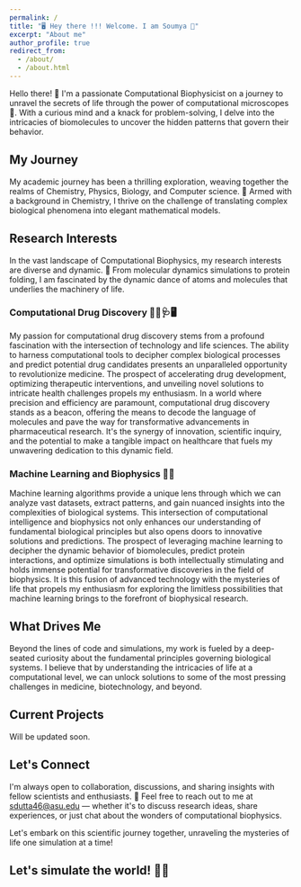 ```yaml
---
permalink: /
title: "🖥️ Hey there !!! Welcome. I am Soumya 🤠"
excerpt: "About me"
author_profile: true
redirect_from: 
  - /about/
  - /about.html
---
```



Hello there! 👋 I'm a passionate Computational Biophysicist on a journey to unravel the secrets of life through the power of computational microscopes 🔬. With a curious mind and a knack for problem-solving, I delve into the intricacies of biomolecules to uncover the hidden patterns that govern their behavior.

## My Journey

My academic journey has been a thrilling exploration, weaving together the realms of Chemistry, Physics, Biology, and Computer science. 🌌 Armed with a background in Chemistry, I thrive on the challenge of translating complex biological phenomena into elegant mathematical models.

## Research Interests

In the vast landscape of Computational Biophysics, my research interests are diverse and dynamic. 🧬 From molecular dynamics simulations to protein folding, I am fascinated by the dynamic dance of atoms and molecules that underlies the machinery of life.

### Computational Drug Discovery 💉💊🩺🖥️
My passion for computational drug discovery stems from a profound fascination with the intersection of technology and life sciences. The ability to harness computational tools to decipher complex biological processes and predict potential drug candidates presents an unparalleled opportunity to revolutionize medicine. The prospect of accelerating drug development, optimizing therapeutic interventions, and unveiling novel solutions to intricate health challenges propels my enthusiasm. In a world where precision and efficiency are paramount, computational drug discovery stands as a beacon, offering the means to decode the language of molecules and pave the way for transformative advancements in pharmaceutical research. It's the synergy of innovation, scientific inquiry, and the potential to make a tangible impact on healthcare that fuels my unwavering dedication to this dynamic field.

### Machine Learning and Biophysics 🤖🧬
Machine learning algorithms provide a unique lens through which we can analyze vast datasets, extract patterns, and gain nuanced insights into the complexities of biological systems. This intersection of computational intelligence and biophysics not only enhances our understanding of fundamental biological principles but also opens doors to innovative solutions and predictions. The prospect of leveraging machine learning to decipher the dynamic behavior of biomolecules, predict protein interactions, and optimize simulations is both intellectually stimulating and holds immense potential for transformative discoveries in the field of biophysics. It is this fusion of advanced technology with the mysteries of life that propels my enthusiasm for exploring the limitless possibilities that machine learning brings to the forefront of biophysical research.

## What Drives Me

Beyond the lines of code and simulations, my work is fueled by a deep-seated curiosity about the fundamental principles governing biological systems. I believe that by understanding the intricacies of life at a computational level, we can unlock solutions to some of the most pressing challenges in medicine, biotechnology, and beyond.

## Current Projects

Will be updated soon.

## Let's Connect

I'm always open to collaboration, discussions, and sharing insights with fellow scientists and enthusiasts. 🤝 Feel free to reach out to me at sdutta46@asu.edu — whether it's to discuss research ideas, share experiences, or just chat about the wonders of computational biophysics.

Let's embark on this scientific journey together, unraveling the mysteries of life one simulation at a time!

## Let's simulate the world! 🚀🔬

